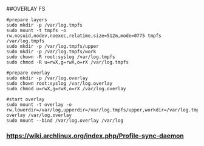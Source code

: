 ##OVERLAY FS

    #prepare layers
    sudo mkdir -p /var/log.tmpfs
    sudo mount -t tmpfs -o rw,nosuid,nodev,noexec,relatime,size=512m,mode=0775 tmpfs /var/log.tmpfs
    sudo mkdir -p /var/log.tmpfs/upper
    sudo mkdir -p /var/log.tmpfs/work
    sudo chown -R root:syslog /var/log.tmpfs
    sudo chmod -R u=rwX,g=rwX,o=rX /var/log.tmpfs

    #prepare overlay
    sudo mkdir -p /var/log.overlay
    sudo chown root:syslog /var/log.overlay
    sudo chmod u=rwX,g=rwX,o=rX /var/log.overlay

    #start overlay
    sudo mount -t overlay -o rw,lowerdir=/var/log,upperdir=/var/log.tmpfs/upper,workdir=/var/log.tmpfs/work overlay /var/log.overlay
    sudo mount --bind /var/log.overlay /var/log


### https://wiki.archlinux.org/index.php/Profile-sync-daemon
